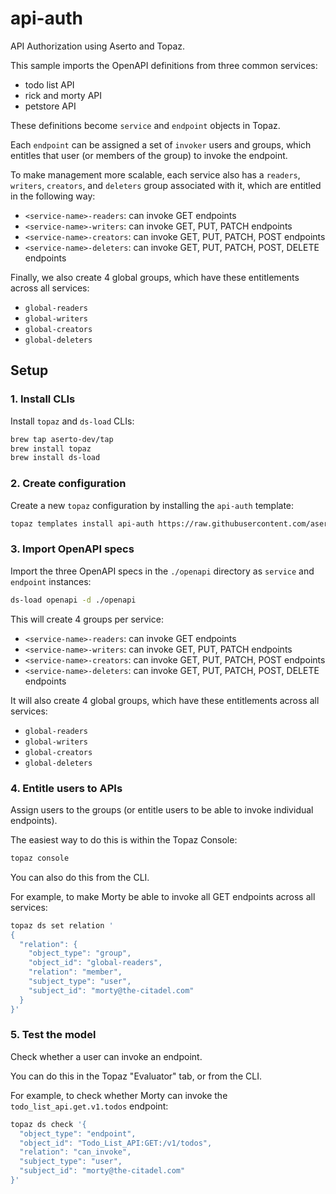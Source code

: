 # api-auth

API Authorization using Aserto and Topaz.

This sample imports the OpenAPI definitions from three common services:
* todo list API
* rick and morty API
* petstore API

These definitions become `service` and `endpoint` objects in Topaz.

Each `endpoint` can be assigned a set of `invoker` users and groups, which entitles that user (or members of the group) to invoke the endpoint.

To make management more scalable, each service also has a `readers`, `writers`, `creators`, and `deleters` group associated with it, which are entitled in the following way:

* `<service-name>-readers`: can invoke GET endpoints
* `<service-name>-writers`: can invoke GET, PUT, PATCH endpoints
* `<service-name>-creators`: can invoke GET, PUT, PATCH, POST endpoints
* `<service-name>-deleters`: can invoke GET, PUT, PATCH, POST, DELETE endpoints

Finally, we also create 4 global groups, which have these entitlements across all services:
* `global-readers`
* `global-writers`
* `global-creators`
* `global-deleters`

## Setup

### 1. Install CLIs

Install `topaz` and `ds-load` CLIs:

```bash
brew tap aserto-dev/tap
brew install topaz
brew install ds-load
```

### 2. Create configuration

Create a new `topaz` configuration by installing the `api-auth` template:

```bash
topaz templates install api-auth https://raw.githubusercontent.com/aserto-demo/api-auth/main/templates.json
```

### 3. Import OpenAPI specs

Import the three OpenAPI specs in the `./openapi` directory as `service` and `endpoint` instances:

```bash
ds-load openapi -d ./openapi
```

This will create 4 groups per service:
* `<service-name>-readers`: can invoke GET endpoints
* `<service-name>-writers`: can invoke GET, PUT, PATCH endpoints
* `<service-name>-creators`: can invoke GET, PUT, PATCH, POST endpoints
* `<service-name>-deleters`: can invoke GET, PUT, PATCH, POST, DELETE endpoints

It will also create 4 global groups, which have these entitlements across all services:
* `global-readers`
* `global-writers`
* `global-creators`
* `global-deleters`

### 4. Entitle users to APIs

Assign users to the groups (or entitle users to be able to invoke individual endpoints).

The easiest way to do this is within the Topaz Console:

```bash
topaz console
```

You can also do this from the CLI.

For example, to make Morty be able to invoke all GET endpoints across all services:

```bash
topaz ds set relation '
{
  "relation": {
    "object_type": "group",
    "object_id": "global-readers",
    "relation": "member",
    "subject_type": "user",
    "subject_id": "morty@the-citadel.com"
  }
}'
```

### 5. Test the model

Check whether a user can invoke an endpoint.

You can do this in the Topaz "Evaluator" tab, or from the CLI.

For example, to check whether Morty can invoke the `todo_list_api.get.v1.todos` endpoint:

```bash
topaz ds check '{
  "object_type": "endpoint",
  "object_id": "Todo_List_API:GET:/v1/todos",
  "relation": "can_invoke",
  "subject_type": "user",
  "subject_id": "morty@the-citadel.com"
}'
```
